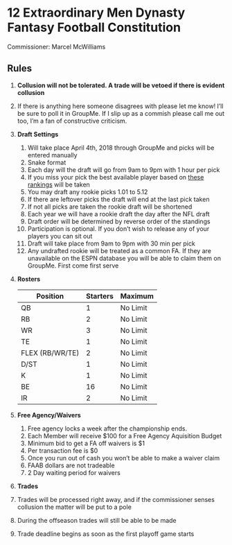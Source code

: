 # 12 Extraordinary Men Dynasty Fantasy Football Constitution #
Commissioner: Marcel McWilliams


## __Rules__ ##


1. **Collusion will not be tolerated. A trade will be vetoed if there is evident collusion**


2. If there is anything here someone disagrees with please let me know! I’ll be sure to poll it in GroupMe. If I slip up as a commish please call me out too, I’m a fan of constructive criticism.


3. **Draft Settings**
    1. Will take place April 4th, 2018 through GroupMe and picks will be entered manually
    2. Snake format
    3. Each day will the draft will go from 9am to 9pm with 1 hour per pick
    4. If you miss your pick the best available player based on [these rankings](https://www.fantasypros.com/nfl/rankings/dynasty-overall.php) will be taken
    5. You may draft any rookie picks 1.01 to 5.12
    6. If there are leftover picks the draft will end at the last pick taken
    7. If not all picks are taken the rookie draft will be shortened
    8. Each year we will have a rookie draft the day after the NFL draft
    9. Draft order will be determined by reverse order of the standings
    10. Participation is optional. If you don’t wish to release any of your players you can sit out
    11. Draft will take place from 9am to 9pm with 30 min per pick
    12. Any undrafted rookie will be treated as a common FA. If they are unavailable on the ESPN database you will be able to claim them   on GroupMe. First come first serve
  
4. **Rosters**

   Position | Starters | Maximum
   -------- |--------- | -------
   QB | 1 | No Limit
   RB | 2 | No Limit
   WR | 3 | No Limit
   TE | 1 | No Limit
   FLEX (RB/WR/TE) | 2 | No Limit
   D/ST | 1 | No Limit
   K | 1 | No Limit
   BE | 16 | No Limit
   IR | 2 | No Limit
   
5. **Free Agency/Waivers**
    1. Free agency locks a week after the championship ends. 
    2. Each Member will receive $100 for a Free Agency Aquisition Budget
    3. Minimum bid to get a FA off waivers is $1
    4. Per transaction fee is $0
    5. Once you run out of cash you won’t be able to make a waiver claim 
    6. FAAB dollars are not tradeable
    7. 2 Day waiting period for waivers
  
6. **Trades**
  1. Trades will be processed right away, and if the commissioner senses collusion the matter will be put to a pole
  2. During the offseason trades will still be able to be made
  3. Trade deadline begins as soon as the first playoff game starts
  



